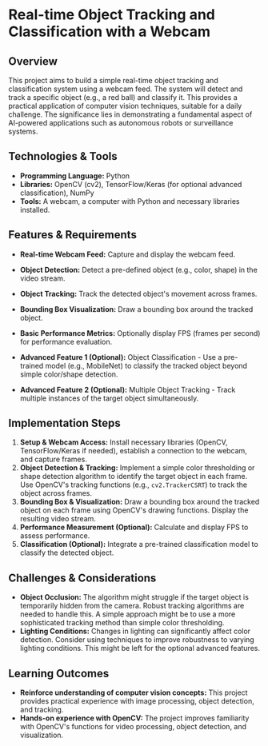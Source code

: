 # Real-time Object Tracking and Classification with a Webcam

## Overview

This project aims to build a simple real-time object tracking and classification system using a webcam feed. The system will detect and track a specific object (e.g., a red ball) and classify it. This provides a practical application of computer vision techniques, suitable for a daily challenge.  The significance lies in demonstrating a fundamental aspect of AI-powered applications such as autonomous robots or surveillance systems.


## Technologies & Tools

- **Programming Language:** Python
- **Libraries:** OpenCV (cv2), TensorFlow/Keras (for optional advanced classification), NumPy
- **Tools:**  A webcam, a computer with Python and necessary libraries installed.


## Features & Requirements

- **Real-time Webcam Feed:** Capture and display the webcam feed.
- **Object Detection:** Detect a pre-defined object (e.g., color, shape) in the video stream.
- **Object Tracking:** Track the detected object's movement across frames.
- **Bounding Box Visualization:** Draw a bounding box around the tracked object.
- **Basic Performance Metrics:** Optionally display FPS (frames per second) for performance evaluation.

- **Advanced Feature 1 (Optional):**  Object Classification - Use a pre-trained model (e.g., MobileNet) to classify the tracked object beyond simple color/shape detection.
- **Advanced Feature 2 (Optional):**  Multiple Object Tracking - Track multiple instances of the target object simultaneously.


## Implementation Steps

1. **Setup & Webcam Access:** Install necessary libraries (OpenCV, TensorFlow/Keras if needed), establish a connection to the webcam, and capture frames.
2. **Object Detection & Tracking:** Implement a simple color thresholding or shape detection algorithm to identify the target object in each frame.  Use OpenCV's tracking functions (e.g., `cv2.TrackerCSRT`) to track the object across frames.
3. **Bounding Box & Visualization:** Draw a bounding box around the tracked object on each frame using OpenCV's drawing functions. Display the resulting video stream.
4. **Performance Measurement (Optional):** Calculate and display FPS to assess performance.
5. **Classification (Optional):** Integrate a pre-trained classification model to classify the detected object.


## Challenges & Considerations

- **Object Occlusion:**  The algorithm might struggle if the target object is temporarily hidden from the camera. Robust tracking algorithms are needed to handle this.  A simple approach might be to use a more sophisticated tracking method than simple color thresholding.
- **Lighting Conditions:** Changes in lighting can significantly affect color detection.  Consider using techniques to improve robustness to varying lighting conditions.  This might be left for the optional advanced features.


## Learning Outcomes

- **Reinforce understanding of computer vision concepts:** This project provides practical experience with image processing, object detection, and tracking.
- **Hands-on experience with OpenCV:** The project improves familiarity with OpenCV's functions for video processing, object detection, and visualization.

